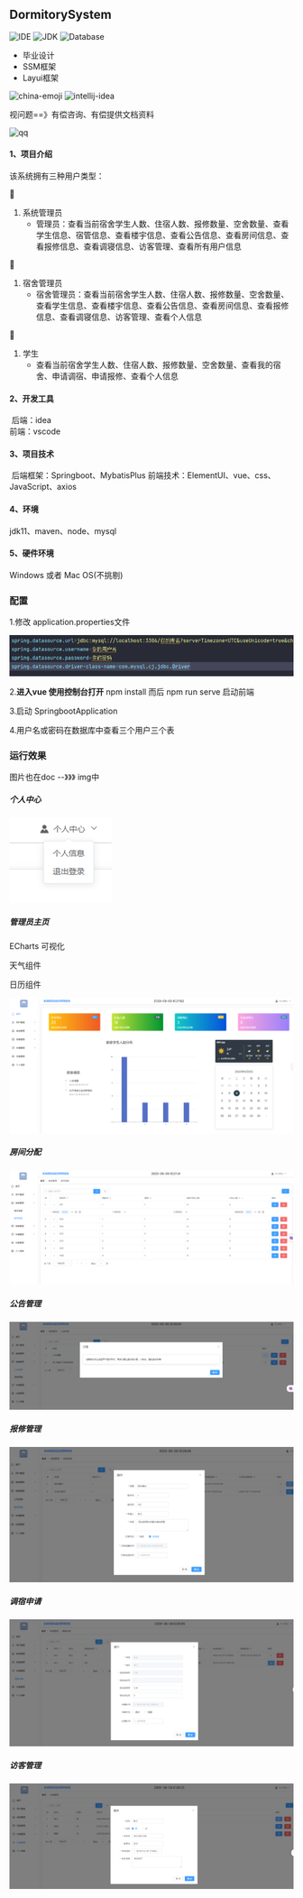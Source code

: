 ## DormitorySystem

![IDE](https://img.shields.io/badge/IDE-IntelliJ%20IDEA-brightgreen.svg) ![JDK](https://img.shields.io/badge/Java-11-blue.svg) ![Database](https://img.shields.io/badge/Database-MySQL5.7-lightgrey.svg)

- 毕业设计
- SSM框架
- Layui框架

<img width="48" height="48" src="https://img.icons8.com/emoji/48/china-emoji.png" alt="china-emoji"/>
 <img width="40" height="40" src="https://img.icons8.com/color/30/intellij-idea.png" alt="intellij-idea"/>

视问题==》有偿咨询、有偿提供文档资料

![qq](https://img.shields.io/badge/QQ-1786234724-blue.svg)

#### 1、项目介绍

该系统拥有三种用户类型：

:older_man:

1. 系统管理员
   * 管理员：查看当前宿舍学生人数、住宿人数、报修数量、空舍数量、查看学生信息、宿管信息、查看楼宇信息、查看公告信息、查看房间信息、查看报修信息、查看调寝信息、访客管理、查看所有用户信息

:woman:

1. 宿舍管理员
   * 宿舍管理员：查看当前宿舍学生人数、住宿人数、报修数量、空舍数量、查看学生信息、查看楼宇信息、查看公告信息、查看房间信息、查看报修信息、查看调寝信息、访客管理、查看个人信息

:baby:

1. 学生
   * 查看当前宿舍学生人数、住宿人数、报修数量、空舍数量、查看我的宿舍、申请调宿、申请报修、查看个人信息

#### 2、开发工具

​	后端：idea   
​	前端：vscode

#### 3、项目技术

​	后端框架：Springboot、MybatisPlus
​	前端技术：ElementUI、vue、css、JavaScript、axios

#### 4、环境

jdk11、maven、node、mysql

#### 5、硬件环境

Windows 或者 Mac OS(不挑剔)

### 配置


1.修改 application.properties文件

![image-20230606103746253](/doc/img/application.properties文件.png)

2.**进入vue  使用控制台打开**   npm install  而后 npm run serve 启动前端

3.启动 SpringbootApplication

4.用户名或密码在数据库中查看三个用户三个表

### 运行效果

图片也在doc --》》》 img中

##### 个人中心

![个人中心](/doc/img/个人中心.png)

##### 管理员主页

ECharts 可视化

天气组件

日历组件

![管理员主页](/doc/img/管理员主页.png)

##### 房间分配

![房间分配](/doc/img/房间分配.png)

##### 公告管理

**![公告管理](/doc/img/公告管理.png)**

##### 报修管理

![报修管理](/doc/img/报修管理.png)

##### 调宿申请

![调宿申请](/doc/img/调宿申请.png)

##### 访客管理

![访客管理](/doc/img/访客管理.png)

